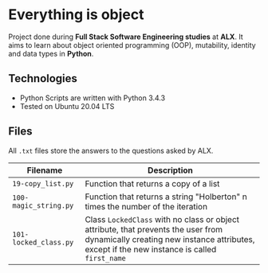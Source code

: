 # Everything is object
Project done during **Full Stack Software Engineering studies** at **ALX**. 
It aims to learn about object oriented programming (OOP), mutability, identity and data types in **Python**.

## Technologies
* Python Scripts are written with Python 3.4.3
* Tested on Ubuntu 20.04 LTS

## Files

All `.txt` files store the answers to the questions asked by ALX.

| Filename | Description |
| -------- | ----------- |
| `19-copy_list.py` | Function that returns a copy of a list |
| `100-magic_string.py` | Function that returns a string "Holberton" n times the number of the iteration |
| `101-locked_class.py` | Class `LockedClass` with no class or object attribute, that prevents the user from dynamically creating new instance attributes, except if the new instance is called `first_name` |
